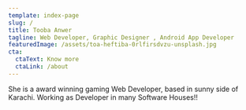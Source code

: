 ```yaml
---
template: index-page
slug: /
title: Tooba Anwer
tagline: Web Developer, Graphic Designer , Android App Developer
featuredImage: /assets/toa-heftiba-0rlfirsdvzu-unsplash.jpg
cta:
  ctaText: Know more
  ctaLink: /about
---
```

She is a award winning gaming Web Developer, based in sunny side of Karachi. Working as Developer in many Software Houses!!